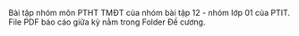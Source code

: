 Bài tập nhóm môn PTHT TMĐT của nhóm bài tập 12 - nhóm lớp 01 của PTIT. 
File PDF báo cáo giữa kỳ nằm trong Folder Đề cương.
